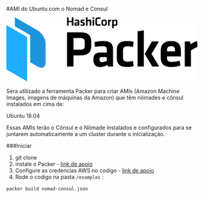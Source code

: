#AMI do Ubuntu com o Nomad e Consul

![Capa da materia](https://raw.githubusercontent.com/robertoleao/terraform-aws-nomad/master/images/packer.png)

Sera utilizado a ferramenta Packer para criar AMIs (Amazon Machine Images, imagens de máquinas da Amazon) que têm nômades e cônsul instalados em cima de:

Ubuntu 18.04

Essas AMIs terão o Cônsul e o Nômade instalados e configurados para se juntarem automaticamente a um cluster durante o inicialização.


###Iniciar

1. git clone 
2. instale o Packer - [link de apoio](https://learn.hashicorp.com/tutorials/packer/getting-started-install)
3. Configure as credencias AWS no codigo - [link de apoio](https://docs.aws.amazon.com/cli/latest/userguide/cli-configure-quickstart.html)
4. Rode o codigo na pasta `/examples` :

```HashiCorp Configuration Language
packer build nomad-consul.json
```